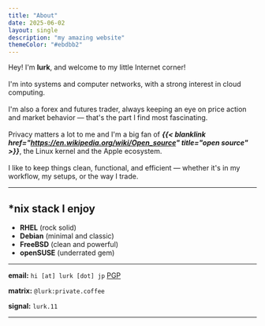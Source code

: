 ```yaml
---
title: "About"
date: 2025-06-02
layout: single
description: "my amazing website"
themeColor: "#ebdbb2"
---
```


Hey! I'm **lurk**, and welcome to my little Internet corner!<br><br>
I'm into systems and computer networks, with a strong interest in cloud computing. <br><br>I'm also a forex and futures trader, always keeping an eye on price action and market behavior — that's the part I find most fascinating.<br><br>
Privacy matters a lot to me and I'm a big fan of **_{{< blanklink  href="https://en.wikipedia.org/wiki/Open_source" title="open source" >}}_**, the Linux kernel and the Apple ecosystem.<br><br>
I like to keep things clean, functional, and efficient — whether it's in my workflow, my setups, or the way I trade.

---

## \*nix stack I enjoy

- **RHEL** (rock solid)
- **Debian** (minimal and classic)
- **FreeBSD** (clean and powerful)
- **openSUSE** (underrated gem)

---

**email:** `hi [at] lurk [dot] jp` [PGP](/hi.asc)

**matrix:** `@lurk:private.coffee`

**signal:** `lurk.11`

---

<i class="the-end"></i>
